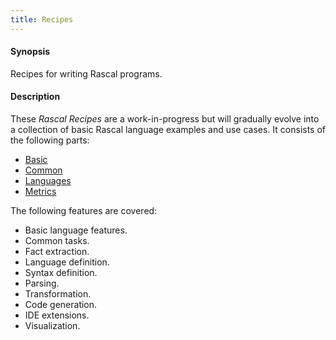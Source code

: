 ```yaml
---
title: Recipes
---
```


#### Synopsis

Recipes for writing Rascal programs.

#### Description

These _Rascal Recipes_ are a work-in-progress but will gradually evolve into a collection of basic Rascal language examples and use cases.
It consists of the following parts:

* [Basic](../Recipes/Basic/)
* [Common](../Recipes/Common/)
* [Languages](../Recipes/Languages/)
* [Metrics](../Recipes/Metrics/)

The following features are covered:

*  Basic language features.
*  Common tasks.
*  Fact extraction.
*  Language definition.
*  Syntax definition.
*  Parsing.
*  Transformation.
*  Code generation.
*  IDE extensions.
*  Visualization.


